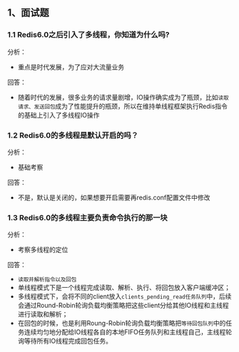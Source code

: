
## 1、面试题

### 1.1 Redis6.0之后引入了多线程，你知道为什么吗?

分析：
- 重点是时代发展，为了应对大流量业务

回答：
- 随着时代的发展，很多业务的请求量剧增，IO操作确实成为了瓶颈，比如`读取请求、发送回包`成为了性能提升的瓶颈，所以在维持单线程框架执行Redis指令的基础上引入了多线程IO操作

### 1.2 Redis6.0的多线程是默认开启的吗？

分析：
- 基础考察

回答：
- 不是，默认是关闭的，如果想要开启需要再redis.conf配置文件中修改

### 1.3 Redis6.0的多线程主要负责命令执行的那一块

分析：
- 考察多线程的定位

回答：
- `读取并解析指令以及回包`
- 单线程模式下是一个线程完成读取、解析、执行、将回包放入客户端缓冲区；
- 多线程模式下，会将不同的client放入`clients_pending_read任务队列`中，后续会通过Round-Robin轮询负载均衡策略把这些client分给其他IO线程和主线程进行读取和解析；
- 在回包的时候，也是利用Roung-Robin轮询负载均衡策略把`等待回包队列`中的任务连续均匀地分配给IO线程各自的本地FIFO任务队列和主线程自己，主线程轮询等待所有IO线程完成回包任务。

